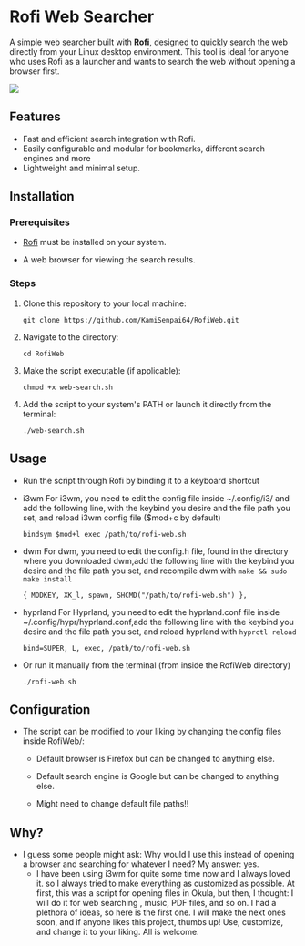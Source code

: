 # Rofi Web Searcher

A simple web searcher built with **Rofi**, designed to quickly search the web directly from your Linux desktop environment. This tool is ideal for anyone who uses Rofi as a launcher and wants to search the web without opening a browser first.

![](https://github.com/KamiSenpai64/RofiWeb/blob/master/untitled.gif)

## Features

- Fast and efficient search integration with Rofi.
- Easily configurable and modular for bookmarks, different search engines and more
- Lightweight and minimal setup.

## Installation

### Prerequisites

- [Rofi](https://github.com/davatorium/rofi) must be installed on your system.

- A web browser for viewing the search results.

### Steps

1. Clone this repository to your local machine:
	
	``git clone https://github.com/KamiSenpai64/RofiWeb.git``

2. Navigate to the directory:

	``cd RofiWeb``

3. Make the script executable (if applicable):

	``chmod +x web-search.sh``

4. Add the script to your system's PATH or launch it directly from the terminal:
	
	``./web-search.sh``

## Usage

- Run the script through Rofi by binding it to a keyboard shortcut 

- i3wm
	For i3wm, you need to edit the config file inside ~/.config/i3/ and add the following line, with the keybind you desire and the file path you set, and reload i3wm config file ($mod+c by default)
	
	```
	bindsym $mod+l exec /path/to/rofi-web.sh
	```

- dwm 
	For dwm, you need to edit the config.h file, found in the directory where you downloaded dwm,add the following line with the keybind you desire and the file path you set, and recompile dwm with `make && sudo make install`

	```
	{ MODKEY, XK_l, spawn, SHCMD("/path/to/rofi-web.sh") },
	```

- hyprland
	For Hyprland, you need to edit the hyprland.conf file inside ~/.config/hypr/hyprland.conf,add the following line with the keybind you desire and the file path you set, and reload hyprland with `hyprctl reload`

	```
	bind=SUPER, L, exec, /path/to/rofi-web.sh
	```

- Or run it manually from the terminal (from inside the RofiWeb directory)

	```
	./rofi-web.sh
	```

## Configuration

- The script can be modified to your liking by changing the config files inside RofiWeb/:

	- Default browser is Firefox but can be changed to anything else.

	- Default search engine is Google but can be changed to anything else.
	
	- Might need to change default file paths!!

## Why?

- I guess some people might ask: Why would I use this instead of opening a browser and searching for whatever I need?
	My answer: yes.
	- I have been using i3wm for quite some time now and I always loved it. so I always tried to make everything as customized as possible. At first, this was a script for opening files in Okula, but then, I thought: I will do it for web searching , music, PDF files, and so on. I had a plethora of ideas, so here is the first one. I will make the next ones soon, and if anyone likes this project, thumbs up! Use, customize, and change it to your liking. All is welcome.
